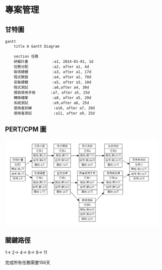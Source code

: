 # 專案管理

## 甘特圖

```mermaid
gantt
    title A Gantt Diagram

    section 任務
    研擬計畫           :a1, 2014-01-01, 1d
    任務分配           :a2, after a1, 4d
    取得硬體           :a3, after a1, 17d
    程式開發           :a4, after a2, 70d
    安裝硬體           :a5, after a3, 10d
    程式測試           :a6,after a4, 30d
    撰寫使用手冊       :a7, after a5, 25d
    轉換檔案           :a8, after a5, 20d
    系統測試           :a9,after a6, 25d
    使用者訓練          :a10, after a7, 20d
    使用者測試          :a11, after a9, 25d
```

## PERT/CPM 圖

![PERT圖](pert.jpg "PERT圖")
## 關鍵路徑

1-> 2-> 4-> 6-> 9-> 11

完成所有任務需要156天
